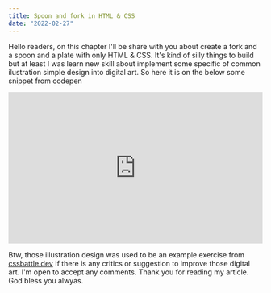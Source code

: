 ```yaml
---
title: Spoon and fork in HTML & CSS
date: "2022-02-27"
---
```


Hello readers, on this chapter I'll be share with you about create a fork and a spoon and a plate with only HTML & CSS. It's kind of silly things to build but at least I was learn new skill about implement some  specific of common ilustration simple design into digital art.
So here it is on the below some snippet from codepen 

<iframe height="300" style="width: 100%;" scrolling="no" title="dining fork &amp; spoon css" src="https://codepen.io/e1nzb3rn/embed/MWjBvEr?default-tab=html%2Cresult" frameborder="no" loading="lazy" allowtransparency="true" allowfullscreen="true">
  See the Pen <a href="https://codepen.io/e1nzb3rn/pen/MWjBvEr">
    dining fork &amp; spoon css</a> by Aulia Mahardika (<a href="https://codepen.io/e1nzb3rn">@e1nzb3rn</a>)
      on <a href="https://codepen.io">CodePen</a>.
      </iframe>

Btw, those illustration design was used to be an example exercise from [cssbattle.dev](https://cssbattle.dev/)
If there is any critics or suggestion to improve those digital art. I'm open to accept any comments. Thank you for reading my article. God bless you alwyas. 
